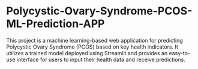 # Polycystic-Ovary-Syndrome-PCOS-ML-Prediction-APP
This project is a machine learning-based web application for predicting Polycystic Ovary Syndrome (PCOS) based on key health indicators. It utilizes a trained model deployed using Streamlit and provides an easy-to-use interface for users to input their health data and receive predictions.
